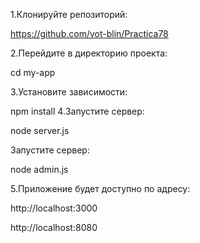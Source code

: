 1.Клонируйте репозиторий:

https://github.com/vot-blin/Practica78

2.Перейдите в директорию проекта:

cd my-app

3.Установите зависимости:

npm install
4.Запустите сервер:

node server.js

Запустите сервер:

node admin.js

5.Приложение будет доступно по адресу: 

http://localhost:3000

http://localhost:8080
